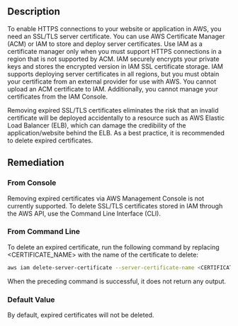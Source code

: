 ## Description

To enable HTTPS connections to your website or application in AWS, you need an SSL/TLS server certificate. You can use AWS Certificate Manager (ACM) or IAM to store and deploy server certificates.
Use IAM as a certificate manager only when you must support HTTPS connections in a region that is not supported by ACM. IAM securely encrypts your private keys and stores the encrypted version in IAM SSL certificate storage. IAM supports deploying server certificates in all regions, but you must obtain your certificate from an external provider for use with AWS. You cannot upload an ACM certificate to IAM. Additionally, you cannot manage your certificates from the IAM Console.

Removing expired SSL/TLS certificates eliminates the risk that an invalid certificate will be deployed accidentally to a resource such as AWS Elastic Load Balancer (ELB), which can damage the credibility of the application/website behind the ELB. As a best practice, it is recommended to delete expired certificates.

## Remediation

### From Console

Removing expired certificates via AWS Management Console is not currently supported. To delete SSL/TLS certificates stored in IAM through the AWS API, use the Command Line Interface (CLI).

### From Command Line

To delete an expired certificate, run the following command by replacing <CERTIFICATE_NAME> with the name of the certificate to delete:

```bash
aws iam delete-server-certificate --server-certificate-name <CERTIFICATE_NAME>
```

When the preceding command is successful, it does not return any output.

### Default Value

By default, expired certificates will not be deleted.
